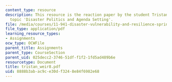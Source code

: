 ```yaml
---
content_type: resource
description: This resource is the reaction paper by the student Tristan Weir on the
  topic 'Disaster Politics and Agenda Setting'.
file: /media/courses/11-941-disaster-vulnerability-and-resilience-spring-2005/8888b3abac9ce30df3248e84f6982e68_tristan_weir8.pdf
file_type: application/pdf
learning_resource_types:
- Assignments
ocw_type: OCWFile
parent_title: Assignments
parent_type: CourseSection
parent_uid: 025decc2-3746-51df-f1f2-1fd5ad489b6e
resourcetype: Document
title: tristan_weir8.pdf
uid: 8888b3ab-ac9c-e30d-f324-8e84f6982e68
---
```

